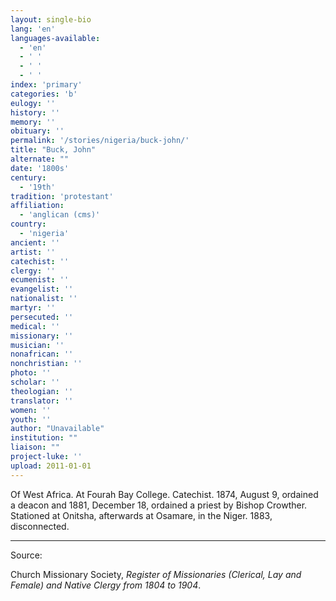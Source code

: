 ```yaml
---
layout: single-bio
lang: 'en'
languages-available:
  - 'en'
  - ' '
  - ' '
  - ' '
index: 'primary'
categories: 'b'
eulogy: ''
history: ''
memory: ''
obituary: ''
permalink: '/stories/nigeria/buck-john/'
title: "Buck, John"
alternate: ""
date: '1800s'
century:
  - '19th'
tradition: 'protestant'
affiliation:
  - 'anglican (cms)'
country:
  - 'nigeria'
ancient: ''
artist: ''
catechist: ''
clergy: ''
ecumenist: ''
evangelist: ''
nationalist: ''
martyr: ''
persecuted: ''
medical: ''
missionary: ''
musician: ''
nonafrican: ''
nonchristian: ''
photo: ''
scholar: ''
theologian: ''
translator: ''
women: ''
youth: ''
author: "Unavailable"
institution: ""
liaison: ""
project-luke: ''
upload: 2011-01-01
---
```




Of West Africa.  At Fourah Bay College.  Catechist.  1874, August 9, ordained a deacon and 1881, December 18, ordained a priest by Bishop Crowther.  Stationed at Onitsha, afterwards at Osamare, in the Niger.  1883, disconnected.

---

Source:

Church Missionary Society, *Register of Missionaries (Clerical, Lay and Female) and Native Clergy from 1804 to 1904*.